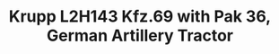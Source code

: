 ---
layout: product
title: "Krupp L2H143 Kfz.69 with Pak 36, German Artillery Tractor"
price: "TBA" 
desc: "Maketa"
img_path: "/assets/img/ICM 72461.webp"
brand: "N/A"
available: false
special_offer: false
new: false
soon: false
cat: "010000"
subcat: "013600"
subsubcat: "0N/A"
sifra: "ICM 72461"
popular: false
spec: false
---